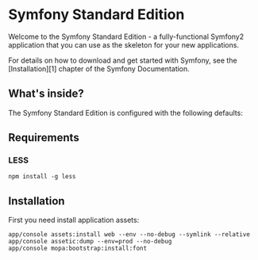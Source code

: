 Symfony Standard Edition
========================

Welcome to the Symfony Standard Edition - a fully-functional Symfony2
application that you can use as the skeleton for your new applications.

For details on how to download and get started with Symfony, see the
[Installation][1] chapter of the Symfony Documentation.

What's inside?
--------------

The Symfony Standard Edition is configured with the following defaults:

## Requirements

### LESS

    npm install -g less

## Installation

First you need install application assets:

    app/console assets:install web --env --no-debug --symlink --relative
    app/console assetic:dump --env=prod --no-debug
    app/console mopa:bootstrap:install:font
